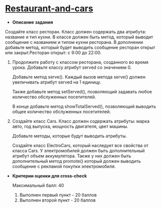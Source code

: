 # [Restaurant-and-cars](https://dianazhusupbek.github.io/Restaurant-and-cars/)
- **Описание задания**

Создайте класс ресторан. Класс должен содержать два атрибута: название и тип кухни. В классе должен быть метод, который выводит сообщение с названием и типом кухни ресторана. В дополнении добавьте метод, который будет выводить сообщение ресторан открыт или закрыт.Ресторан открыт: с 9:00 до 22:00.

1. Продолжите работу с классом ресторана, созданного во время урока. Добавьте классу атрибут served со значением 0.
        
    Добавьте метод serve(). Каждый вызов метода serve() должен увеличивать атрибут served на 1 единицу.
        
    Также добавьте метод setServed(), позволяющий задавать любое количество обслуженных посетителей.
        
    В конце добавьте метод showTotalServed(), позволяющий выводить общее количество обслуженных посетителей.
        
2. Создайте класс Cars. Класс должен содержать атрибуты: марка авто, год выпуска, мощность двигателя, цвет машины.
        
    Добавьте методы, которые будут выводить атрибуты.
        
    Создайте класс ElectroCars, который наследует все свойства от класса Cars. У электромобилей должен быть дополнительный атрибут объем аккумулятора. Также у них должен быть дополнительный метод promote() который должен выводить сообщение с рекламой покупки электромобиля.
        
- **Критерии оценки для cross-check**
    
    Максимальный балл: 40
    
    1. Выполнен первый пункт - 20 баллов
    2. Выполнен второй пункт - 20 баллов
